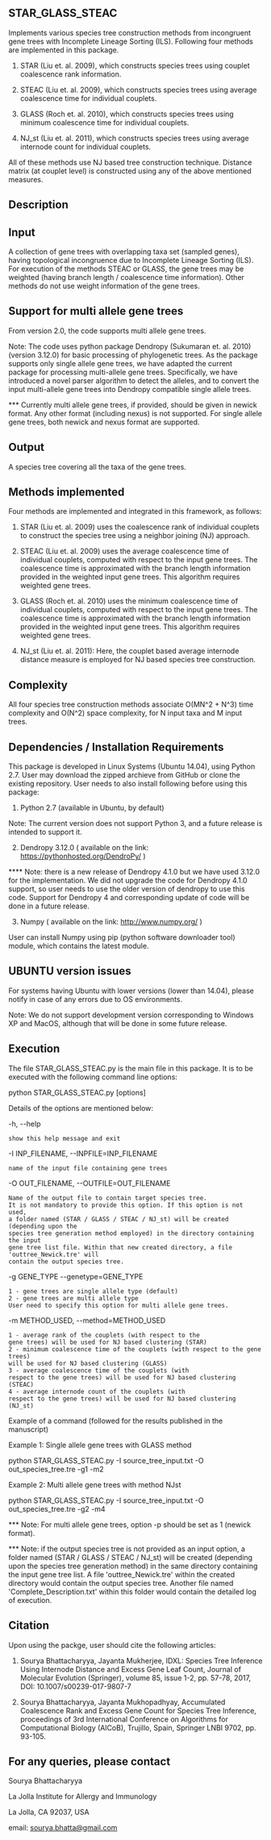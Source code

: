 STAR_GLASS_STEAC
---------------

Implements various species tree construction methods from incongruent gene trees with Incomplete Lineage Sorting (ILS). Following four methods are implemented in this package.

1) STAR (Liu et. al. 2009), which constructs species trees using couplet coalescence rank information.

2) STEAC (Liu et. al. 2009), which constructs species trees using average coalescence time for individual couplets.

3) GLASS (Roch et. al. 2010), which constructs species trees using minimum coalescence time for individual couplets.

4) NJ_st (Liu et. al. 2011), which constructs species trees using average internode count for individual couplets.

All of these methods use NJ based tree construction technique. Distance matrix (at couplet level) is constructed using any of the above mentioned measures.


Description
----------------

Input
----------

A collection of gene trees with overlapping taxa set (sampled genes), having topological incongruence due to Incomplete Lineage Sorting (ILS). For execution of the methods STEAC or GLASS, the gene trees may be weighted (having branch length / coalescence time information). Other methods do not use weight information of the gene trees.

Support for multi allele gene trees
---------------------------------------------

From version 2.0, the code supports multi allele gene trees. 

Note: The code uses python package Dendropy (Sukumaran et. al. 2010) (version 3.12.0) for basic processing 
of phylogenetic trees. As the package supports only single allele gene trees, we have adapted the current package 
for processing multi-allele gene trees. Specifically, we have introduced a novel parser algorithm to detect the alleles, 
and to convert the input multi-allele gene trees into Dendropy compatible single allele trees.

*** Currently multi allele gene trees, if provided, should be given in newick format. Any other format (including nexus) 
is not supported. For single allele gene trees, both newick and nexus format are supported.

Output
-----------

A species tree covering all the taxa of the gene trees. 

Methods implemented
-------------------

Four methods are implemented and integrated in this framework, as follows:

1) STAR (Liu et. al. 2009) uses the coalescence rank of individual couplets to construct the species tree using a neighbor joining (NJ) approach.

2) STEAC (Liu et. al. 2009) uses the average coalescence time of individual couplets, computed with respect 
to the input gene trees. The coalescence time is approximated with the branch length information provided 
in the weighted input gene trees. This algorithm requires weighted gene trees.

3) GLASS (Roch et. al. 2010) uses the minimum coalescence time of individual couplets, computed with respect to the 
input gene trees. The coalescence time is approximated with the branch length information provided 
in the weighted input gene trees. This algorithm requires weighted gene trees.

4) NJ_st (Liu et. al. 2011): Here, the couplet based average internode distance measure is employed for NJ based 
species tree construction.

Complexity
----------

All four species tree construction methods associate O(MN^2 + N^3) time complexity and O(N^2) space complexity, 
for N input taxa and M input trees.

Dependencies / Installation Requirements
-----------------------------------------

This package is developed in Linux Systems (Ubuntu 14.04), using Python 2.7. User may download the zipped archieve from 
GitHub or clone the existing repository. User needs to also install following before using this package:

1) Python 2.7 (available in Ubuntu, by default)

Note: The current version does not support Python 3, and a future release is intended to support it.

2) Dendropy 3.12.0 ( available on the link: https://pythonhosted.org/DendroPy/ )

**** Note: there is a new release of Dendropy 4.1.0 but we have used 3.12.0 for the implementation. We did not upgrade 
the code for Dendropy 4.1.0 support, so user needs to use the older version of dendropy to use this code. 
Support for Dendropy 4 and corresponding update of code will be done in a future release.

3) Numpy ( available on the link: http://www.numpy.org/ )

User can install Numpy using pip (python software downloader tool) module, which contains the latest module.

UBUNTU version issues
----------------------

For systems having Ubuntu with lower versions (lower than 14.04), please notify in case of any errors due to 
OS environments.

Note: We do not support development version corresponding to Windows XP and MacOS, although that will be 
done in some future release.

Execution
------------

The file STAR_GLASS_STEAC.py is the main file in this package. It is to be executed with the following 
command line options:

python STAR_GLASS_STEAC.py [options]

Details of the options are mentioned below:

-h, --help 
	
	show this help message and exit

  -I INP_FILENAME, --INPFILE=INP_FILENAME
                        
	name of the input file containing gene trees
  
  -O OUT_FILENAME, --OUTFILE=OUT_FILENAME
  
	Name of the output file to contain target species tree. 
	It is not mandatory to provide this option. If this option is not used, 
	a folder named (STAR / GLASS / STEAC / NJ_st) will be created (depending upon the 
	species tree generation method employed) in the directory containing the input 
	gene tree list file. Within that new created directory, a file 'outtree_Newick.tre' will 
	contain the output species tree.
                    
  -g GENE_TYPE --genetype=GENE_TYPE
			  
	1 - gene trees are single allele type (default) 
	2 - gene trees are multi allele type
	User need to specify this option for multi allele gene trees.
                          
  -m METHOD_USED, --method=METHOD_USED
                        
	1 - average rank of the couplets (with respect to the
	gene trees) will be used for NJ based clustering (STAR)                     
	2 - minimum coalescence time of the couplets (with respect to the gene trees)
	will be used for NJ based clustering (GLASS)
	3 - average coalescence time of the couplets (with
	respect to the gene trees) will be used for NJ based clustering (STEAC)
	4 - average internode count of the couplets (with
	respect to the gene trees) will be used for NJ based clustering (NJ_st)

Example of a command (followed for the results published in the manuscript)

Example 1: Single allele gene trees with GLASS method

python STAR_GLASS_STEAC.py -I source_tree_input.txt -O out_species_tree.tre -g1 -m2 

Example 2: Multi allele gene trees with method NJst

python STAR_GLASS_STEAC.py -I source_tree_input.txt -O out_species_tree.tre -g2 -m4

*** Note: For multi allele gene trees, option -p should be set as 1 (newick format).

*** Note: if the output species tree is not provided as an input option, a folder  named (STAR / GLASS / STEAC / NJ_st) 
will be created (depending upon the species tree generation method) in the same directory containing the input gene 
tree list. A file 'outtree_Newick.tre' within the created directory would contain the output species tree. 
Another file named 'Complete_Description.txt' within this folder would contain the detailed log of execution.

Citation
--------

Upon using the packge, user should cite the following articles:

1) Sourya Bhattacharyya, Jayanta Mukherjee, IDXL: Species Tree Inference Using Internode Distance and Excess Gene Leaf Count, Journal of Molecular Evolution (Springer), volume 85, issue 1-2, pp. 57-78, 2017, DOI: 10.1007/s00239-017-9807-7

2) Sourya Bhattacharyya, Jayanta Mukhopadhyay, Accumulated Coalescence Rank and Excess Gene Count for Species Tree Inference, proceedings of 3rd International Conference on Algorithms for Computational Biology (AlCoB), Trujillo, Spain, Springer LNBI 9702, pp. 93-105.


For any queries, please contact
----------------------------------------

Sourya Bhattacharyya

La Jolla Institute for Allergy and Immunology

La Jolla, CA 92037, USA

email: sourya.bhatta@gmail.com



